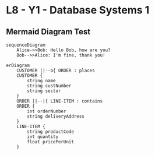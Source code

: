 # L8 - Y1 - Database Systems 1


## Mermaid Diagram Test

```mermaid
sequenceDiagram
    Alice->>Bob: Hello Bob, how are you?
    Bob-->>Alice: I'm fine, thank you!
```

```mermaid
erDiagram
    CUSTOMER ||--o{ ORDER : places
    CUSTOMER {
        string name
        string custNumber
        string sector
    }
    ORDER ||--|{ LINE-ITEM : contains
    ORDER {
        int orderNumber
        string deliveryAddress
    }
    LINE-ITEM {
        string productCode
        int quantity
        float pricePerUnit
    }
```